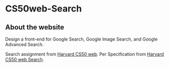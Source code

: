 # CS50web-Search

## About the website

Design a front-end for Google Search, Google Image Search, and Google Advanced Search.

Search assignment from [Harvard CS50 web](https://cs50.harvard.edu/web/2020/).
Per Specification from [Harvard CS50 web Search](https://cs50.harvard.edu/web/2020/projects/0/search/).